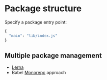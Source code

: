 # Package structure

Specify a package entry point:
```js
{
  "main": "lib/index.js"
}
```

## Multiple package management
- [Lerna](https://github.com/lerna/lerna)
- Babel [Monorepo](https://github.com/babel/babel/blob/master/doc/design/monorepo.md) approach
